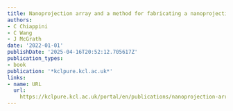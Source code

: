 ```yaml
---
title: Nanoprojection array and a method for fabricating a nanoprojection array
authors:
- C Chiappini
- C Wang
- J McGrath
date: '2022-01-01'
publishDate: '2025-04-16T20:52:12.705617Z'
publication_types:
- book
publication: '*kclpure.kcl.ac.uk*'
links:
- name: URL
  url: 
    https://kclpure.kcl.ac.uk/portal/en/publications/nanoprojection-array-and-a-method-for-fabricating-a-nanoprojectio
---
```

